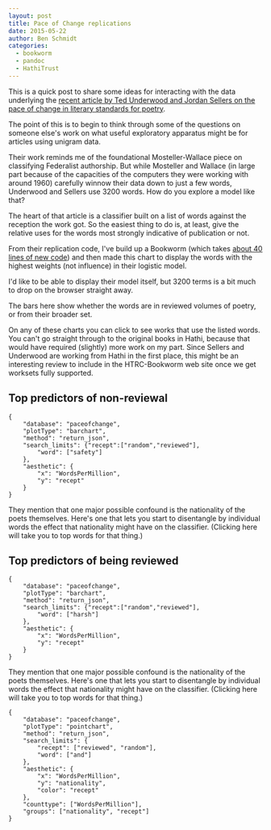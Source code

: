 ```yaml
---
layout: post
title: Pace of Change replications
date: 2015-05-22
author: Ben Schmidt
categories:
  - bookworm
  - pandoc
  - HathiTrust
---
```


This is a quick post to share some ideas for interacting with the data underlying the [recent article by Ted Underwood and Jordan Sellers on the pace of change in literary standards for poetry](http://tedunderwood.com/2015/05/18/how-quickly-do-literary-standards-change/).

The point of this is to begin to think through some of the questions on someone else's work on what useful exploratory apparatus might be for articles using unigram data.

<!--more-->

Their work reminds me of the foundational Mosteller-Wallace piece on classifying Federalist authorship. But while Mosteller and Wallace (in large part because of the capacities of the computers they were working with around 1960) carefully winnow their data down to just a few words, Underwood and Sellers use 3200 words. How do you explore a model like that?

The heart of that article is a classifier built on a list of words against the reception the work got. So the easiest thing to do is, at least, give the relative uses for the words most strongly indicative of publication or not.

From their replication code, I've build up a Bookworm (which takes [about 40 lines of new code](https://github.com/tedunderwood/paceofchange/compare/master...bmschmidt:master)) and then made this chart to display the words with the highest weights (not influence) in their logistic model.

I'd like to be able to display their model itself, but 3200 terms is a bit much to drop on the browser straight away.

The bars here show whether the words are in reviewed volumes of poetry, or from their broader set.

On any of these charts you can click to see works that use the listed words. You can't go straight through to the original books in Hathi, because that would have required (slightly) more work on my part. Since Sellers and Underwood are working from Hathi in the first place, this might be an interesting review to include in the HTRC-Bookworm web site once we get worksets fully supported.

## Top predictors of non-reviewal

```{.bookworm height=150 width=600 id="primary" filters="word:textArray"}
{
    "database": "paceofchange",
    "plotType": "barchart",
    "method": "return_json",
    "search_limits": {"recept":["random","reviewed"],
        "word": ["safety"]
    },
    "aesthetic": {
        "x": "WordsPerMillion",
        "y": "recept"
    }
}
```

<div id="buttons"></div>
<script>

function fixDirectors(word,divid) {
// I used the id attribute on my code block to name the bookworm block `directors`; the
// bookworm element is hard-bound to the node so we can get at it programatically.
var worm = d3.select(divid).node().**bookworm**
//Once we have the bookworm element, we can change the search limits by operating on the query.
worm.query.search_limits.word[0] = word;
// Then we just update the plot: it already knows what SVG element it's bound to,
// so the transitions are clean.
worm.updatePlot()
// But we have to mop up that text block to change the word.
d3.select(divid).selectAll("input").node().value = word
}
// code to get top words: cat mainmodelpredictions.coefs.csv | sort -nrk3 --field-separator="," | tail -20 | awk '{FS=",";ORS="\",\""; print $1}'
var words = ["valour",
"twill",
"garb",
"sheen",
"bravely",
"cheers",
"dire",
"riven",
"impart",
"beguile",
"joyful",
"safety",
"promised",
"pledge",
"wayward",
"lately",
"watchful",
"unfurled",
"reigns",
"raging",
"anxious",
"visit",
"portals",
"purest",
"winning",
"fainting",
"safely",
"mission",
"spotless"]

var buttons = d3.select("#buttons")
.selectAll("button")
.data(words)

buttons.enter()
.append("button")
.on("click",function(d) {fixDirectors(d,"#primary")})
.text(function(d) {return d})
</script>

They mention that one major possible confound is the nationality of the poets themselves. Here's one that lets you start to disentangle by individual words the effect that nationality might have on the classifier. (Clicking here will take you to top words for that thing.)

## Top predictors of being reviewed

```{.bookworm height=150 width=600 id="reviewed" filters="word:textArray"}
{
    "database": "paceofchange",
    "plotType": "barchart",
    "method": "return_json",
    "search_limits": {"recept":["random","reviewed"],
        "word": ["harsh"]
    },
    "aesthetic": {
        "x": "WordsPerMillion",
        "y": "recept"
    }
}
```

<div id="buttons2"></div>
<script>

function fixDirectors(word,divid) {
// I used the id attribute on my code block to name the bookworm block `directors`; the
// bookworm element is hard-bound to the node so we can get at it programatically.
var worm = d3.select(divid).node().**bookworm**
//Once we have the bookworm element, we can change the search limits by operating on the query.
worm.query.search_limits.word[0] = word;
// Then we just update the plot: it already knows what SVG element it's bound to,
// so the transitions are clean.
worm.updatePlot()
// But we have to mop up that text block to change the word.
d3.select(divid).selectAll("input").node().value = word
}
// code to get top words: cat mainmodelpredictions.coefs.csv | sort -nrk3 --field-separator="," | tail -20 | awk {FS=","; print "\"" $1 "\"" ","}'
var words = [
"vexed",
"stopped",
"scorned",
"level",
"mixed",
"brows",
"follows",
"served",
"cloak",
"twice",
"shivering",
"limb",
"poison",
"hoarse",
"piteous",
"leaning",
"blank",
"shakes",
"ghosts",
"harsh",
"leaned",
"unheard",
"trance",
"wooed",
"haired",
"shuddering",
"hurt",
"hurrying",
"whereon"
]

var buttons = d3.select("#buttons2")
.selectAll("button")
.data(words)

buttons.enter()
.append("button")
.on("click",function(d) {fixDirectors(d,"#reviewed")})
.text(function(d) {return d})
</script>

They mention that one major possible confound is the nationality of the poets themselves. Here's one that lets you start to disentangle by individual words the effect that nationality might have on the classifier. (Clicking here will take you to top words for that thing.)

```{.bookworm width=600 height=200 filters="word:textArray"}
{
    "database": "paceofchange",
    "plotType": "pointchart",
    "method": "return_json",
    "search_limits": {
        "recept": ["reviewed", "random"],
        "word": ["and"]
    },
    "aesthetic": {
        "x": "WordsPerMillion",
        "y": "nationality",
        "color": "recept"
    },
    "counttype": ["WordsPerMillion"],
    "groups": ["nationality", "recept"]
}


```
